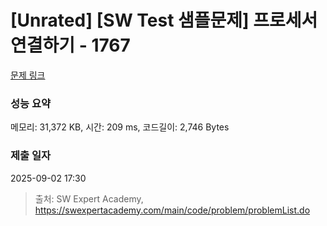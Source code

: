 # [Unrated] [SW Test 샘플문제] 프로세서 연결하기 - 1767 

[문제 링크](https://swexpertacademy.com/main/code/problem/problemDetail.do?contestProbId=AV4suNtaXFEDFAUf) 

### 성능 요약

메모리: 31,372 KB, 시간: 209 ms, 코드길이: 2,746 Bytes

### 제출 일자

2025-09-02 17:30



> 출처: SW Expert Academy, https://swexpertacademy.com/main/code/problem/problemList.do
